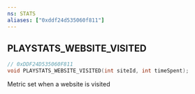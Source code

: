 ```yaml
---
ns: STATS
aliases: ["0xddf24d535060f811"]
---
```

## PLAYSTATS_WEBSITE_VISITED

```c
// 0xDDF24D535060F811
void PLAYSTATS_WEBSITE_VISITED(int siteId, int timeSpent);
```

Metric set when a website is visited

